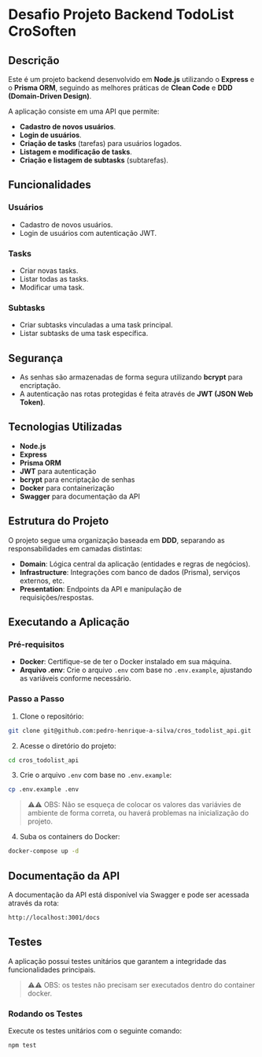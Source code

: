 # Desafio Projeto Backend TodoList CroSoften

## Descrição

Este é um projeto backend desenvolvido em **Node.js** utilizando o **Express** e o **Prisma ORM**, seguindo as melhores práticas de **Clean Code** e **DDD (Domain-Driven Design)**.

A aplicação consiste em uma API que permite:
- **Cadastro de novos usuários**.
- **Login de usuários**.
- **Criação de tasks** (tarefas) para usuários logados.
- **Listagem e modificação de tasks**.
- **Criação e listagem de subtasks** (subtarefas).

## Funcionalidades

### Usuários
- Cadastro de novos usuários.
- Login de usuários com autenticação JWT.
  
### Tasks
- Criar novas tasks.
- Listar todas as tasks.
- Modificar uma task.

### Subtasks
- Criar subtasks vinculadas a uma task principal.
- Listar subtasks de uma task específica.

## Segurança
- As senhas são armazenadas de forma segura utilizando **bcrypt** para encriptação.
- A autenticação nas rotas protegidas é feita através de **JWT (JSON Web Token)**.

## Tecnologias Utilizadas

- **Node.js**
- **Express**
- **Prisma ORM**
- **JWT** para autenticação
- **bcrypt** para encriptação de senhas
- **Docker** para containerização
- **Swagger** para documentação da API

## Estrutura do Projeto

O projeto segue uma organização baseada em **DDD**, separando as responsabilidades em camadas distintas:
- **Domain**: Lógica central da aplicação (entidades e regras de negócios).
- **Infrastructure**: Integrações com banco de dados (Prisma), serviços externos, etc.
- **Presentation**: Endpoints da API e manipulação de requisições/respostas.

## Executando a Aplicação

### Pré-requisitos

- **Docker**: Certifique-se de ter o Docker instalado em sua máquina.
- **Arquivo .env**: Crie o arquivo `.env` com base no `.env.example`, ajustando as variáveis conforme necessário.

### Passo a Passo

1. Clone o repositório:
  ```bash
  git clone git@github.com:pedro-henrique-a-silva/cros_todolist_api.git
  ```

2. Acesse o diretório do projeto:
  ```bash
  cd cros_todolist_api
  ```
3. Crie o arquivo `.env` com base no `.env.example`:
  ```bash
  cp .env.example .env
  ```

> ⚠️⚠️ OBS: Não se esqueça de colocar os valores das variávies de ambiente de forma correta, ou haverá problemas na inicialização do projeto.

4. Suba os containers do Docker:

  ```bash
  docker-compose up -d
  ```

## Documentação da API

A documentação da API está disponível via Swagger e pode ser acessada através da rota:

  ```bash
  http://localhost:3001/docs
  ```

## Testes
A aplicação possui testes unitários que garantem a integridade das funcionalidades principais.

> ⚠️⚠️ OBS: os testes não precisam ser executados dentro do container docker.

### Rodando os Testes
Execute os testes unitários com o seguinte comando:

  ```bash
  npm test
  ```